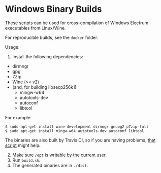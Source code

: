 Windows Binary Builds
=====================

These scripts can be used for cross-compilation of Windows Electrum executables from Linux/Wine.

For reproducible builds, see the `docker` folder.


Usage:


1. Install the following dependencies:

 - dirmngr
 - gpg
 - 7Zip
 - Wine (>= v2)
 - (and, for building libsecp256k1)
   - mingw-w64
   - autotools-dev
   - autoconf
   - libtool


For example:

```
$ sudo apt-get install wine-development dirmngr gnupg2 p7zip-full
$ sudo apt-get install mingw-w64 autotools-dev autoconf libtool
```

The binaries are also built by Travis CI, so if you are having problems,
[that script](https://github.com/spesmilo/electrum_sparks/blob/master/.travis.yml) might help.

2. Make sure `/opt` is writable by the current user.
3. Run `build.sh`.
4. The generated binaries are in `./dist`.
